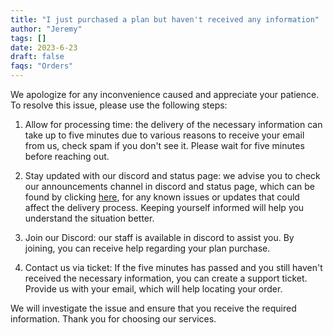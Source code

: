 ```yaml
---
title: "I just purchased a plan but haven't received any information"
author: "Jeremy"
tags: []
date: 2023-6-23
draft: false
faqs: "Orders"
---
```


We apologize for any inconvenience caused and appreciate your patience. To resolve this issue, please use the following steps:

1. Allow for processing time: the delivery of the necessary information can take up to five minutes due to various reasons to receive your email from us, check spam if you don't see it. Please wait for five minutes before reaching out.

2. Stay updated with our discord and status page: we advise you to check our announcements channel in discord and status page, which can be found by clicking [here](https://status.mcserverhosting.net/), for any known issues or updates that could affect the delivery process. Keeping yourself informed will help you understand the situation better.

3. Join our Discord: our staff is available in discord to assist you. By joining, you can receive help regarding your plan purchase.

4. Contact us via ticket: If the five minutes has passed and you still haven't received the necessary information, you can create a support ticket. Provide us with your email, which will help locating your order.

We will investigate the issue and ensure that you receive the required information. Thank you for choosing our services.
